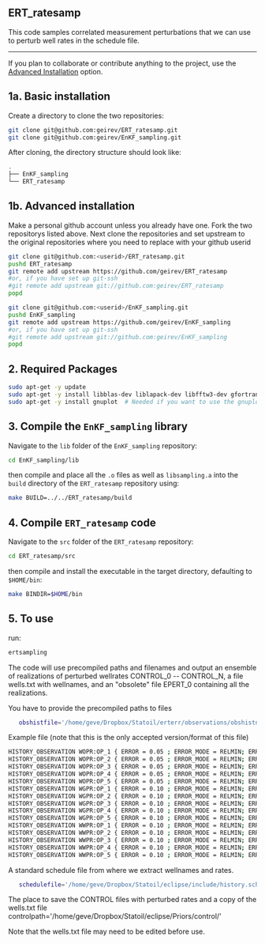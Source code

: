 ## ERT_ratesamp

This code samples correlated measurement perturbations that we can use to perturb well rates in the schedule file.

---

If you plan to collaborate or contribute anything to the project, use the <a href="#1b-advanced-installation">Advanced Installation</a> option.

## 1a. Basic installation

Create a directory to clone the two repositories:

```bash
git clone git@github.com:geirev/ERT_ratesamp.git
git clone git@github.com:geirev/EnKF_sampling.git
```

After cloning, the directory structure should look like:

```bash
.
├── EnKF_sampling
└── ERT_ratesamp
```

## 1b. Advanced installation

Make a personal github account unless you already have one.
Fork the two repositorys listed above.
Next clone the repositories and set upstream to the original repositories where
you need to replace <userid> with your github userid

```bash
git clone git@github.com:<userid>/ERT_ratesamp.git
pushd ERT_ratesamp
git remote add upstream https://github.com/geirev/ERT_ratesamp
#or, if you have set up git-ssh
#git remote add upstream git://github.com:geirev/ERT_ratesamp
popd

git clone git@github.com:<userid>/EnKF_sampling.git
pushd EnKF_sampling
git remote add upstream https://github.com/geirev/EnKF_sampling
#or, if you have set up git-ssh
#git remote add upstream git://github.com:geirev/EnKF_sampling
popd
```

## 2. Required Packages


```bash
sudo apt-get -y update
sudo apt-get -y install libblas-dev liblapack-dev libfftw3-dev gfortran
sudo apt-get -y install gnuplot  # Needed if you want to use the gnuplot plotting macro
```

## 3. Compile the `EnKF_sampling` library

Navigate to the `lib` folder of the `EnKF_sampling` repository:

```bash
cd EnKF_sampling/lib
```

then compile and place all the `.o` files as well as `libsampling.a` into
the `build` directory of the `ERT_ratesamp` repository using:

```bash
make BUILD=../../ERT_ratesamp/build
```

## 4. Compile `ERT_ratesamp` code

Navigate to the `src` folder of the `ERT_ratesamp` repository:

```bash
cd ERT_ratesamp/src
```

then compile and install the executable in the target directory, defaulting to
`$HOME/bin`:

```bash
make BINDIR=$HOME/bin
```

## 5. To use
run:

```bash
ertsampling
```

The code will use precompiled paths and filenames and output an ensemble of realizations of perturbed wellrates
CONTROL_0 -- CONTROL_N, a file wells.txt with wellnames, and an "obsolete" file EPERT_0 containing all the realizations.

You have to provide the precompiled paths to files
```bash
   obshistfile='/home/geve/Dropbox/Statoil/erterr/observations/obshistnew.txt' # input to ERT
```
Example file (note that this is the only accepted version/format of this file)
```bash
HISTORY_OBSERVATION WOPR:OP_1 { ERROR = 0.05 ; ERROR_MODE = RELMIN; ERROR_MIN =   10.0; };
HISTORY_OBSERVATION WOPR:OP_2 { ERROR = 0.05 ; ERROR_MODE = RELMIN; ERROR_MIN =   10.0; };
HISTORY_OBSERVATION WOPR:OP_3 { ERROR = 0.05 ; ERROR_MODE = RELMIN; ERROR_MIN =   10.0; };
HISTORY_OBSERVATION WOPR:OP_4 { ERROR = 0.05 ; ERROR_MODE = RELMIN; ERROR_MIN =   10.0; };
HISTORY_OBSERVATION WOPR:OP_5 { ERROR = 0.05 ; ERROR_MODE = RELMIN; ERROR_MIN =   10.0; };
HISTORY_OBSERVATION WGPR:OP_1 { ERROR = 0.10 ; ERROR_MODE = RELMIN; ERROR_MIN =  100.0; };
HISTORY_OBSERVATION WGPR:OP_2 { ERROR = 0.10 ; ERROR_MODE = RELMIN; ERROR_MIN =  100.0; };
HISTORY_OBSERVATION WGPR:OP_3 { ERROR = 0.10 ; ERROR_MODE = RELMIN; ERROR_MIN =  100.0; };
HISTORY_OBSERVATION WGPR:OP_4 { ERROR = 0.10 ; ERROR_MODE = RELMIN; ERROR_MIN =  100.0; };
HISTORY_OBSERVATION WGPR:OP_5 { ERROR = 0.10 ; ERROR_MODE = RELMIN; ERROR_MIN =  100.0; };
HISTORY_OBSERVATION WWPR:OP_1 { ERROR = 0.10 ; ERROR_MODE = RELMIN; ERROR_MIN =   10.0; };
HISTORY_OBSERVATION WWPR:OP_2 { ERROR = 0.10 ; ERROR_MODE = RELMIN; ERROR_MIN =   10.0; };
HISTORY_OBSERVATION WWPR:OP_3 { ERROR = 0.10 ; ERROR_MODE = RELMIN; ERROR_MIN =   10.0; };
HISTORY_OBSERVATION WWPR:OP_4 { ERROR = 0.10 ; ERROR_MODE = RELMIN; ERROR_MIN =   10.0; };
HISTORY_OBSERVATION WWPR:OP_5 { ERROR = 0.10 ; ERROR_MODE = RELMIN; ERROR_MIN =   10.0; };
```


A standard schedule file from where we extract wellnames and rates.
```bash
   schedulefile='/home/geve/Dropbox/Statoil/eclipse/include/history.sch'
```
The place to save the CONTROL files with perturbed rates and a copy of the wells.txt file
   controlpath='/home/geve/Dropbox/Statoil/eclipse/Priors/control/'

Note that the wells.txt file may need to be edited before use.



